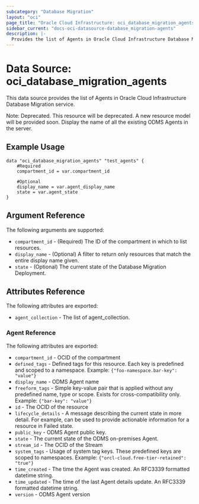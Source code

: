 ```yaml
---
subcategory: "Database Migration"
layout: "oci"
page_title: "Oracle Cloud Infrastructure: oci_database_migration_agents"
sidebar_current: "docs-oci-datasource-database_migration-agents"
description: |-
  Provides the list of Agents in Oracle Cloud Infrastructure Database Migration service
---
```


# Data Source: oci_database_migration_agents
This data source provides the list of Agents in Oracle Cloud Infrastructure Database Migration service.

Note: Deprecated. This resource will be deprecated. A new resource model will be provided soon.
Display the name of all the existing ODMS Agents in the server.


## Example Usage

```hcl
data "oci_database_migration_agents" "test_agents" {
	#Required
	compartment_id = var.compartment_id

	#Optional
	display_name = var.agent_display_name
	state = var.agent_state
}
```

## Argument Reference

The following arguments are supported:

* `compartment_id` - (Required) The ID of the compartment in which to list resources. 
* `display_name` - (Optional) A filter to return only resources that match the entire display name given. 
* `state` - (Optional) The current state of the Database Migration Deployment. 


## Attributes Reference

The following attributes are exported:

* `agent_collection` - The list of agent_collection.

### Agent Reference

The following attributes are exported:

* `compartment_id` - OCID of the compartment 
* `defined_tags` - Defined tags for this resource. Each key is predefined and scoped to a namespace. Example: `{"foo-namespace.bar-key": "value"}` 
* `display_name` - ODMS Agent name 
* `freeform_tags` - Simple key-value pair that is applied without any predefined name, type or scope. Exists for cross-compatibility only. Example: `{"bar-key": "value"}` 
* `id` - The OCID of the resource 
* `lifecycle_details` - A message describing the current state in more detail. For example, can be used to provide actionable information for a resource in Failed state. 
* `public_key` - ODMS Agent public key. 
* `state` - The current state of the ODMS on-premises Agent. 
* `stream_id` - The OCID of the Stream 
* `system_tags` - Usage of system tag keys. These predefined keys are scoped to namespaces. Example: `{"orcl-cloud.free-tier-retained": "true"}` 
* `time_created` - The time the Agent was created. An RFC3339 formatted datetime string. 
* `time_updated` - The time of the last Agent details update. An RFC3339 formatted datetime string. 
* `version` - ODMS Agent version 

